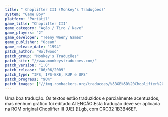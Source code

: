 ```yaml
---
title: " Choplifter III (Monkey's Traduções)"
system: "Game Boy"
platform: "Portátil"
game_title: "Choplifter III"
game_category: "Ação / Tiro / Nave"
game_players: "2"
game_developer: "Teeny Weeny Games"
game_publisher: "Ocean"
game_release_date: "1994"
patch_author: "Wolfwood"
patch_group: "Monkey's Traduções"
patch_site: "//www.monkeystraducoes.com/"
patch_version: "1.0"
patch_release: "06/06/2009"
patch_type: "IPS, IPS-EXE, RUP e UPS"
patch_progress: "90%"
patch_images: ["//img.romhackers.org/traducoes/%5BGB%5D%20Choplifter%20III%20-%20Monkey's%20Tradu%C3%A7%C3%B5es%20-%201.png","//img.romhackers.org/traducoes/%5BGB%5D%20Choplifter%20III%20-%20Monkey's%20Tradu%C3%A7%C3%B5es%20-%202.png","//img.romhackers.org/traducoes/%5BGB%5D%20Choplifter%20III%20-%20Monkey's%20Tradu%C3%A7%C3%B5es%20-%203.png"]
---
```

Uma boa tradução. Os textos estão traduzidos e parcialmente acentuados, mas nenhum gráfico foi editado.ATENÇÃO:Esta tradução deve ser aplicada na ROM original Choplifter III (UE) [!].gb, com CRC32 1B3B46EF.